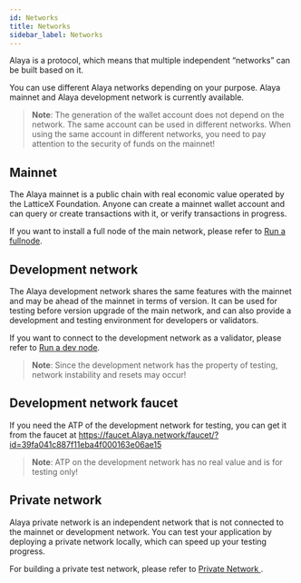 ```yaml
---
id: Networks
title: Networks
sidebar_label: Networks
---
```


Alaya is a protocol, which means that multiple independent “networks” can be built based on it.

You can use different Alaya networks depending on your purpose. Alaya mainnet and Alaya development network is currently available.

> **Note**: The generation of the wallet account does not depend on the network. The same account can be used in different networks. When using the same account in different networks, you need to pay attention to the security of funds on the mainnet!

## Mainnet

The Alaya mainnet is a public chain with real economic value operated by the LatticeX Foundation. Anyone can create a mainnet wallet account and can query or create transactions with it, or verify transactions in progress.

If you want to install a full node of the main network, please refer to [Run a fullnode](/alaya-devdocs/en/Run_a_fullnode).

## Development network

The Alaya development network shares the same features with the mainnet and may be ahead of the mainnet in terms of version. It can be used for testing before version upgrade of the main network, and can also provide a development and testing environment for developers or validators.

If you want to connect to the development network as a validator, please refer to [Run a dev node](/alaya-devdocs/en/Run_a_dev_node).

> **Note**: Since the development network has the property of testing, network instability and resets may occur!

## Development network faucet

If you need the ATP of the development network for testing, you can get it from the faucet at <https://faucet.Alaya.network/faucet/?id=39fa041c887f11eba4f000163e06ae15>

> **Note**: ATP on the development network has no real value and is for testing only!

## Private network

Alaya private network is an independent network that is not connected to the mainnet or development network. You can test your application by deploying a private network locally, which can speed up your testing progress.

For building a private test network, please refer to [Private Network ](/alaya-devdocs/en/Private_network).
